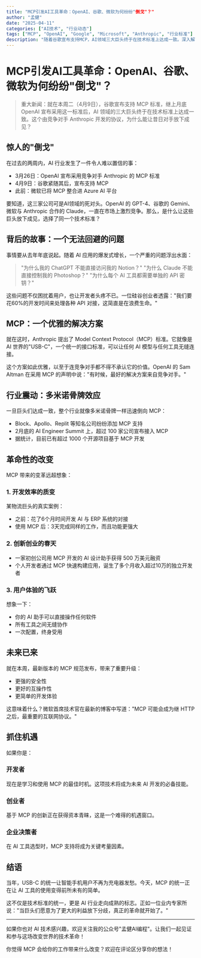 ```yaml
---
title: "MCP引发AI工具革命：OpenAI、谷歌、微软为何纷纷"倒戈"？"
author: "孟健"
date: "2025-04-11"
categories: ["AI技术", "行业动态"]
tags: ["MCP", "OpenAI", "Google", "Microsoft", "Anthropic", "行业标准"]
description: "随着谷歌宣布支持MCP，AI领域三大巨头终于在技术标准上达成一致。深入解析这场改变AI行业格局的技术革命。"
---
```


# MCP引发AI工具革命：OpenAI、谷歌、微软为何纷纷"倒戈"？

> 重大新闻：就在本周二（4月9日），谷歌宣布支持 MCP 标准，继上月底 OpenAI 宣布采用这一标准后，AI 领域的三大巨头终于在技术标准上达成一致。这个由竞争对手 Anthropic 开发的协议，为什么能让昔日对手放下成见？

## 惊人的"倒戈"

在过去的两周内，AI 行业发生了一件令人难以置信的事：

- 3月26日：OpenAI 宣布采用竞争对手 Anthropic 的 MCP 标准
- 4月9日：谷歌紧随其后，宣布支持 MCP
- 此前：微软已将 MCP 整合进 Azure AI 平台

要知道，这三家公司可是AI领域的死对头。OpenAI 的 GPT-4、谷歌的 Gemini、微软与 Anthropic 合作的 Claude，一直在市场上激烈竞争。那么，是什么让这些巨头放下成见，选择了同一个技术标准？

## 背后的故事：一个无法回避的问题

事情要从去年年底说起。随着 AI 应用的爆发式增长，一个严重的问题浮出水面：

> "为什么我的 ChatGPT 不能直接访问我的 Notion？"
> "为什么 Claude 不能直接控制我的 Photoshop？"
> "为什么每个 AI 工具都需要单独的 API 密钥？"

这些问题不仅困扰着用户，也让开发者头疼不已。一位硅谷创业者透露："我们要花60%的开发时间来处理各种 API 对接，这简直是在浪费生命。"

## MCP：一个优雅的解决方案

就在这时，Anthropic 提出了 Model Context Protocol（MCP）标准。它就像是 AI 世界的"USB-C"，一个统一的接口标准，可以让任何 AI 模型与任何工具无缝连接。

这个方案如此优雅，以至于连竞争对手都不得不承认它的价值。OpenAI 的 Sam Altman 在采用 MCP 的声明中说："有时候，最好的解决方案来自竞争对手。"

## 行业震动：多米诺骨牌效应

一旦巨头们达成一致，整个行业就像多米诺骨牌一样迅速倒向 MCP：

- Block、Apollo、Replit 等知名公司纷纷添加 MCP 支持
- 2月底的 AI Engineer Summit 上，超过 100 家公司宣布接入 MCP
- 据统计，目前已有超过 1000 个开源项目基于 MCP 开发

## 革命性的改变

MCP 带来的变革远超想象：

### 1. 开发效率的质变

某物流巨头的真实案例：
- 之前：花了6个月时间开发 AI 与 ERP 系统的对接
- 使用 MCP 后：3天完成同样的工作，而且功能更强大

### 2. 创新创业的春天

- 一家初创公司用 MCP 开发的 AI 设计助手获得 500 万美元融资
- 个人开发者通过 MCP 快速构建应用，诞生了多个月收入超过10万的独立开发者

### 3. 用户体验的飞跃

想象一下：
- 你的 AI 助手可以直接操作任何软件
- 所有工具之间无缝协作
- 一次配置，终身受用

## 未来已来

就在本周，最新版本的 MCP 规范发布，带来了重要升级：
- 更强的安全性
- 更好的互操作性
- 更简单的开发体验

这意味着什么？微软首席技术官在最新的博客中写道："MCP 可能会成为继 HTTP 之后，最重要的互联网协议。"

## 抓住机遇

如果你是：

### 开发者
现在是学习和使用 MCP 的最佳时机。这项技术将成为未来 AI 开发的必备技能。

### 创业者
基于 MCP 的创新正在获得资本青睐，这是一个难得的机遇窗口。

### 企业决策者
在 AI 工具选型时，MCP 支持将成为关键考量因素。

## 结语

当年，USB-C 的统一让智能手机用户不再为充电器发愁。今天，MCP 的统一正在让 AI 工具的使用变得前所未有的简单。

这不仅是技术标准的统一，更是 AI 行业走向成熟的标志。正如一位业内专家所说："当巨头们愿意为了更大的利益放下分歧，真正的革命就开始了。"

---

如果你也对 AI 技术感兴趣，欢迎关注我的公众号"孟健AI编程"。让我们一起见证和参与这场改变世界的技术革命！

你觉得 MCP 会给你的工作带来什么改变？欢迎在评论区分享你的想法！ 